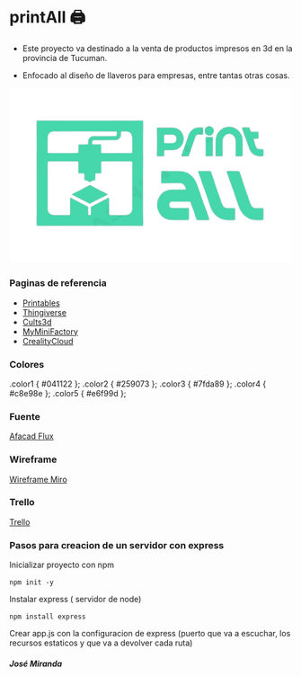 # printAll 🖨️
- Este proyecto va destinado a la venta de productos impresos en 3d en la provincia de Tucuman.

- Enfocado al diseño de llaveros para empresas, entre tantas otras cosas.

![Logo](https://raw.githubusercontent.com/Josemiranda989/DPFS-printAll/refs/heads/main/info/design/printall.png)

### Paginas de referencia

- [Printables](https://www.printables.com/?lang=es)
- [Thingiverse](https://www.thingiverse.com/)
- [Cults3d](https://www.printables.com/?lang=es)
- [MyMiniFactory](https://www.printables.com/?lang=es)
- [CrealityCloud](https://www.printables.com/?lang=es)

### Colores
.color1 { #041122 };
.color2 { #259073 };
.color3 { #7fda89 };
.color4 { #c8e98e };
.color5 { #e6f99d };

### Fuente
[Afacad Flux](https://fonts.google.com/specimen/Afacad+Flux)

### Wireframe
[Wireframe Miro](https://miro.com/app/board/uXjVLPQKDaY=/?share_link_id=353989382563)

### Trello
[Trello](https://trello.com/b/P20UN0sx/dpfsprintall)

### Pasos para creacion de un servidor con express
Inicializar proyecto con npm

```
npm init -y
```
Instalar express ( servidor de node)
```
npm install express
```

Crear app.js con la configuracion de express (puerto que va a escuchar, los recursos estaticos y que va a devolver cada ruta)


##### José Miranda